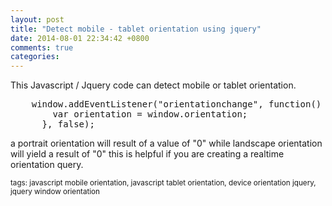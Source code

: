 ```yaml
---
layout: post
title: "Detect mobile - tablet orientation using jquery"
date: 2014-08-01 22:34:42 +0800
comments: true
categories: 
---
```


This Javascript / Jquery code can detect mobile or tablet orientation.

<pre>
	window.addEventListener("orientationchange", function() {
		var orientation = window.orientation;
      }, false);
</pre>

a portrait orientation will result of a value of "0" while landscape orientation will yield a result of "0" this is helpful if you are creating a realtime orientation query.

<small>tags: javascript mobile orientation, javascript tablet orientation, device orientation jquery, jquery window orientation</small>